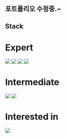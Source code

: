 ## 포트폴리오 수정중.~

## Stack  
# Expert  
<img src="https://img.shields.io/badge/PyTorch-EE4C2C?style=for-the-badge&logo=pytorch&logoColor=white">
<img src="https://img.shields.io/badge/TensorFlow-FF6F00?style=for-the-badge&logo=tensorflow&logoColor=white">
<img src="https://img.shields.io/badge/Scikit-learn-F7931E?style=for-the-badge&logo=scikit learn&logoColor=white">
<img src="https://img.shields.io/badge/Arduino-00979D?style=for-the-badge&logo=arduino&logoColor=white">

# Intermediate
<img src="https://img.shields.io/badge/Flutter-02569B?style=for-the-badge&logo=flutter&logoColor=white">
<img src="https://img.shields.io/badge/django-092E20?style=for-the-badge&logo=django&logoColor=white">

# Interested in  

<img src="https://img.shields.io/badge/Onnx-005CED?style=for-the-badge&logo=onnx&logoColor=white">
